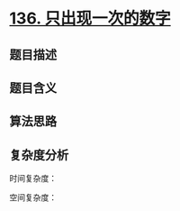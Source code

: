 # [136. 只出现一次的数字](https://leetcode.cn/problems/single-number/description/)

## 题目描述

## 题目含义

## 算法思路

## 复杂度分析

时间复杂度：

空间复杂度：